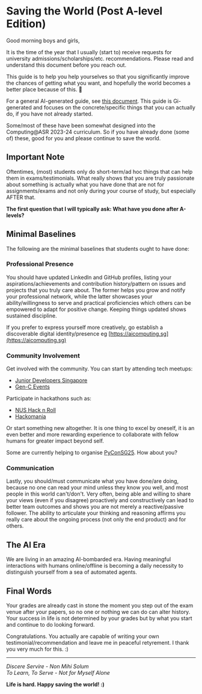 # Saving the World (Post A-level Edition)

Good morning boys and girls,

It is the time of the year that I usually (start to) receive requests for university admissions/scholarships/etc. recommendations. Please read and understand this document before you reach out.

This guide is to help you help yourselves so that you significantly improve the chances of getting what you want, and hopefully the world becomes a better place because of this. 🙂

For a general AI-generated guide, see [this document](https://docs.google.com/document/d/1HKPOb2f39jEE7oV1mBEwf80ATzMNYOZ3AdbpFfQ1HkI). This guide is Gi-generated and focuses on the concrete/specific things that you can actually do, if you have not already started.

Some/most of these have been somewhat designed into the Computing@ASR 2023-24 curriculum. So if you have already done (some of) these, good for you and please continue to save the world.

## Important Note

Oftentimes, (most) students only do short-term/ad hoc things that can help them in exams/testimonials. What really shows that you are truly passionate about something is actually what you have done that are not for assignments/exams and not only during your course of study, but especially AFTER that.

**The first question that I will typically ask: What have you done after A-levels?**

## Minimal Baselines

The following are the minimal baselines that students ought to have done:

### Professional Presence

You should have updated LinkedIn and GitHub profiles, listing your aspirations/achievements and contribution history/pattern on issues and projects that you truly care about. The former helps you grow and notify your professional network, while the latter showcases your ability/willingness to serve and practical proficiencies which others can be empowered to adapt for positive change. Keeping things updated shows sustained discipline.

If you prefer to express yourself more creatively, go establish a discoverable digital identity/presence eg [https://aicomputing.sg](https://aicomputing.sg)

### Community Involvement

Get involved with the community. You can start by attending tech meetups:
- [Junior Developers Singapore](https://www.meetup.com/junior-developers-singapore)
- [Gen-C Events](https://gen-c.info/events.html)

Participate in hackathons such as:
- [NUS Hack n Roll](https://hacknroll.nushackers.org)
- [Hackomania](https://hackomania.geekshacking.com)

Or start something new altogether. It is one thing to excel by oneself, it is an even better and more rewarding experience to collaborate with fellow humans for greater impact beyond self.

Some are currently helping to organise [PyConSG25](https://pycon.sg/team.html). How about you?

### Communication

Lastly, you should/must communicate what you have done/are doing, because no one can read your mind unless they know you well, and most people in this world can't/don't. Very often, being able and willing to share your views (even if you disagree) proactively and constructively can lead to better team outcomes and shows you are not merely a reactive/passive follower. The ability to articulate your thinking and reasoning affirms you really care about the ongoing process (not only the end product) and for others.

## The AI Era

We are living in an amazing AI-bombarded era. Having meaningful interactions with humans online/offline is becoming a daily necessity to distinguish yourself from a sea of automated agents.

## Final Words

Your grades are already cast in stone the moment you step out of the exam venue after your papers, so no one or nothing we can do can alter history. Your success in life is not determined by your grades but by what you start and continue to do looking forward.

Congratulations. You actually are capable of writing your own testimonial/recommendation and leave me in peaceful retyrement. I thank you very much for this. :)

---

*Discere Servire - Non Mihi Solum*  
*To Learn, To Serve - Not for Myself Alone*

**Life is hard. Happy saving the world! :)**
